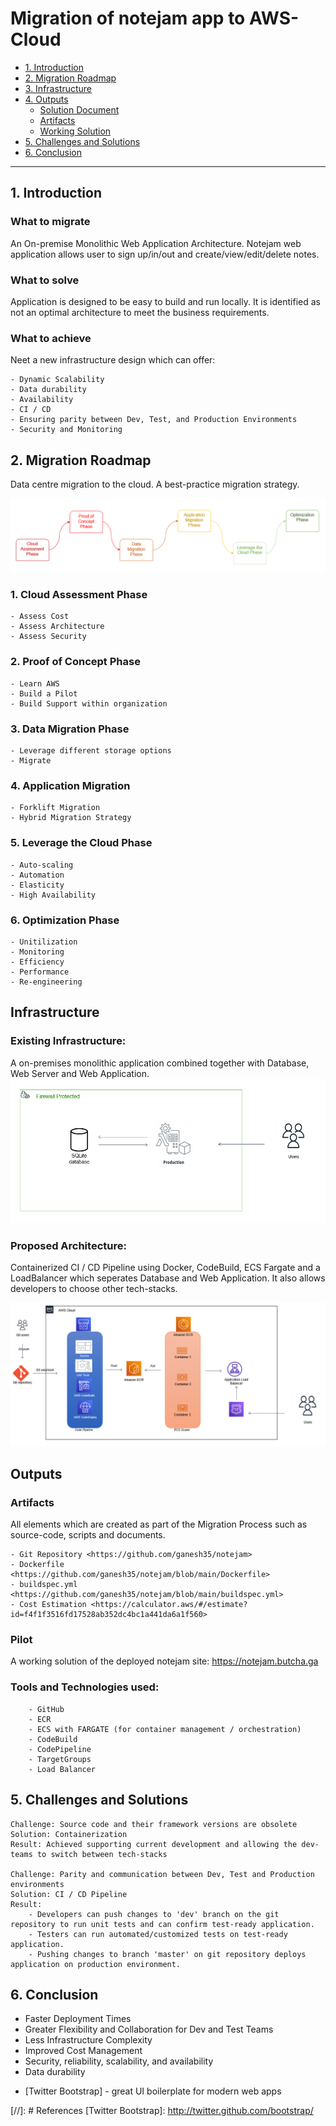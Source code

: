 # Migration of notejam app to AWS-Cloud
- [1. Introduction](#1-introduction)
- [2. Migration Roadmap](#2-migration-roadmap)
- [3. Infrastructure](#3-infrastructure)
- [4. Outputs](#4-outputs)
    - [Solution Document](#solution-document)
    - [Artifacts](#artifacts)
    - [Working Solution](#working-solution)    
- [5. Challenges and Solutions](#5-challenges-and-solutions)    
- [6. Conclusion](#6-conclusion)
--------------------------------------------

## 1. Introduction
### What to migrate
An On-premise Monolithic Web Application Architecture.
Notejam web application allows user to sign up/in/out and create/view/edit/delete notes.
### What to solve
Application is designed to be easy to build and run locally. It is identified as not an optimal architecture to meet the business requirements.
### What to achieve
Neet a new infrastructure design which can offer:

    - Dynamic Scalability 
    - Data durability
    - Availability
    - CI / CD
    - Ensuring parity between Dev, Test, and Production Environments
    - Security and Monitoring

## 2. Migration Roadmap
Data centre migration to the cloud.  A best-practice migration strategy.

![Existing Infrastructure](imgs/roadmap.png)

### 1. Cloud Assessment Phase
    - Assess Cost
    - Assess Architecture
    - Assess Security

### 2. Proof of Concept Phase
    - Learn AWS
    - Build a Pilot
    - Build Support within organization

### 3. Data Migration Phase
    - Leverage different storage options
    - Migrate

### 4. Application Migration
    - Forklift Migration
    - Hybrid Migration Strategy

### 5. Leverage the Cloud Phase
    - Auto-scaling
    - Automation
    - Elasticity
    - High Availability

### 6. Optimization Phase

    - Unitilization
    - Monitoring
    - Efficiency
    - Performance
    - Re-engineering

## Infrastructure
### Existing Infrastructure:
A on-premises monolithic application combined together with Database, Web Server and Web Application. 
![Existing Infrastructure](imgs/architecture_1.png)

### Proposed Architecture:
Containerized CI / CD Pipeline using Docker, CodeBuild, ECS Fargate and a LoadBalancer which seperates Database and Web Application.  It also allows developers to choose other tech-stacks.

![Proposed Infrastructure](imgs/architecture_2.png)

## Outputs
### Artifacts
All elements which are created as part of the Migration Process such as source-code, scripts and documents.

    - Git Repository <https://github.com/ganesh35/notejam>
    - Dockerfile <https://github.com/ganesh35/notejam/blob/main/Dockerfile>
    - buildspec.yml <https://github.com/ganesh35/notejam/blob/main/buildspec.yml>
    - Cost Estimation <https://calculator.aws/#/estimate?id=f4f1f3516fd17528ab352dc4bc1a441da6a1f560>
        
### Pilot
A working solution of the deployed notejam
site: https://notejam.butcha.ga
### Tools and Technologies used:
        - GitHub
        - ECR
        - ECS with FARGATE (for container management / orchestration)
        - CodeBuild
        - CodePipeline
        - TargetGroups
        - Load Balancer

## 5. Challenges and Solutions
    Challenge: Source code and their framework versions are obsolete
    Solution: Containerization 
    Result: Achieved supporting current development and allowing the dev-teams to switch between tech-stacks

    Challenge: Parity and communication between Dev, Test and Production environments
    Solution: CI / CD Pipeline
    Result: 
        - Developers can push changes to 'dev' branch on the git repository to run unit tests and can confirm test-ready application.
        - Testers can run automated/customized tests on test-ready application.
        - Pushing changes to branch 'master' on git repository deploys application on production environment.

## 6. Conclusion
- Faster Deployment Times
- Greater Flexibility and Collaboration for Dev and Test Teams
- Less Infrastructure Complexity
- Improved Cost Management
- Security, reliability, scalability, and availability
- Data durability

* [Twitter Bootstrap] - great UI boilerplate for modern web apps

[//]: # References
[Twitter Bootstrap]: <http://twitter.github.com/bootstrap/>

